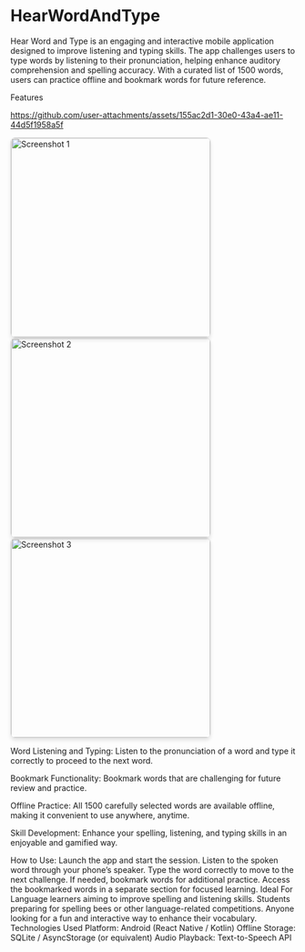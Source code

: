# HearWordAndType
Hear Word and Type is an engaging and interactive mobile application designed to improve listening and typing skills. The app challenges users to type words by listening to their pronunciation, helping enhance auditory comprehension and spelling accuracy. With a curated list of 1500 words, users can practice offline and bookmark words for future reference.

Features

https://github.com/user-attachments/assets/155ac2d1-30e0-43a4-ae11-44d5f1958a5f

<img src="https://github.com/user-attachments/assets/9465f5b1-1493-410d-8f07-d796e38ddd10" alt="Screenshot 1" width="350" style="border: 1px solid #ddd; border-radius: 8px; box-shadow: 0 4px 6px rgba(0, 0, 0, 0.1);" />
<img src="https://github.com/user-attachments/assets/31473150-c591-49ad-bc27-613d3ef15a70" alt="Screenshot 2" width="350" style="border: 1px solid #ddd; border-radius: 8px; box-shadow: 0 4px 6px rgba(0, 0, 0, 0.1);" />
<img src="https://github.com/user-attachments/assets/ec458099-f9cf-4dc9-bc20-2be4eb5c50bb" alt="Screenshot 3" width="350" style="border: 1px solid #ddd; border-radius: 8px; box-shadow: 0 4px 6px rgba(0, 0, 0, 0.1);" />

Word Listening and Typing:
Listen to the pronunciation of a word and type it correctly to proceed to the next word.

Bookmark Functionality:
Bookmark words that are challenging for future review and practice.

Offline Practice:
All 1500 carefully selected words are available offline, making it convenient to use anywhere, anytime.

Skill Development:
Enhance your spelling, listening, and typing skills in an enjoyable and gamified way.

How to Use:
Launch the app and start the session.
Listen to the spoken word through your phone’s speaker.
Type the word correctly to move to the next challenge.
If needed, bookmark words for additional practice.
Access the bookmarked words in a separate section for focused learning.
Ideal For
Language learners aiming to improve spelling and listening skills.
Students preparing for spelling bees or other language-related competitions.
Anyone looking for a fun and interactive way to enhance their vocabulary.
Technologies Used
Platform: Android (React Native / Kotlin)
Offline Storage: SQLite / AsyncStorage (or equivalent)
Audio Playback: Text-to-Speech API

